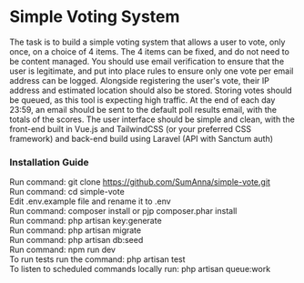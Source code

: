 # Simple Voting System
The task is to build a simple voting system that allows a user to vote, only once, on a
choice of 4 items. The 4 items can be fixed, and do not need to be content managed.
You should use email verification to ensure that the user is legitimate, and put into place
rules to ensure only one vote per email address can be logged. Alongside registering the
user's vote, their IP address and estimated location should also be stored.
Storing votes should be queued, as this tool is expecting high traffic.
At the end of each day 23:59, an email should be sent to the default poll results email, with the
totals of the scores.
The user interface should be simple and clean, with the front-end built in Vue.js and
TailwindCSS (or your preferred CSS framework) and back-end build using Laravel (API with
Sanctum auth)

### Installation Guide
Run command: git clone https://github.com/SumAnna/simple-vote.git<br />
Run command: cd simple-vote<br />
Edit .env.example file and rename it to .env<br />
Run command: composer install or pjp composer.phar install<br />
Run command: php artisan key:generate<br />
Run command: php artisan migrate<br />
Run command: php artisan db:seed<br />
Run command: npm run dev<br />
To run tests run the command: php artisan test<br />
To listen to scheduled commands locally run: php artisan queue:work<br />
